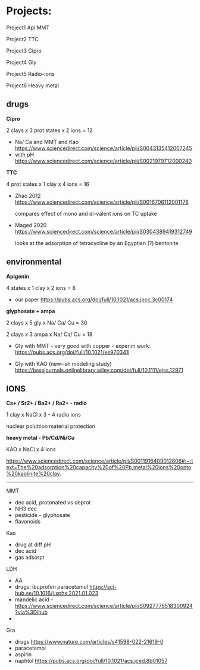 # Projects:



Project1 Api MMT

Project2 TTC

Project3 Cipro

Project4 Gly

Project5 Radio-ions

Project6 Heavy metal





## drugs

**Cipro**

2 clays x 3 prot states x 2 ions = 12

- Na/ Ca and MMT and Kao  https://www.sciencedirect.com/science/article/pii/S0043135412007245
- with pH https://www.sciencedirect.com/science/article/pii/S0021979712000240


**TTC**

4 prot states x 1 clay x 4 ions = 16 

- Zhao 2012 https://www.sciencedirect.com/science/article/pii/S0016706112001176

    compares effect of  mono and di-valent ions on TC uptake
    
- Maged 2020 https://www.sciencedirect.com/science/article/pii/S0304389419312749
    
    looks at the adsorption of tetracycline by an Egyptian (?) bentonite



## environmental

**Apigenin** 

4 states x 1 clay x 2 ions = 8

- our paper https://pubs.acs.org/doi/full/10.1021/acs.jpcc.3c00174




**glyphosate + ampa**

2 clays x 5 gly x Na/ Ca/ Cu   =  30

2 clays x 3 ampa x Na/ Ca/ Cu   =  18

- Gly with MMT - very good with copper - experim work: https://pubs.acs.org/doi/full/10.1021/es970341l

- Gly with KAO (new-ish modeling study)  https://bsssjournals.onlinelibrary.wiley.com/doi/full/10.1111/ejss.12971




## IONS
**Cs+ / Sr2+ / Ba2+ / Ra2+ - radio**

1 clay x NaCl x 3 - 4 radio ions

nuclear poluttion material protection



**heavy metal - Pb/Cd/Ni/Cu**

KAO x NaCl x 4 ions

https://www.sciencedirect.com/science/article/pii/S0011916409012806#:~:text=The%20adsorption%20capacity%20of%20Pb,metal%20ions%20onto%20kaolinite%20clay.





----
MMT 

+ dec acid, protonated vs deprot
+ NH3 dec
+ pesticide - glyphosate 
+ flavonoids


Kao

+ drug at diff pH 
+ dec acid 
+ gas adsorpt



LDH

+ AA
+ drugs: ibuprofen paracetamol https://sci-hub.se/10.1016/j.xphs.2021.01.023
+ mandelic acid - https://www.sciencedirect.com/science/article/pii/S0927776518300924?via%3Dihub
+ 


Gra 

+ drugs https://www.nature.com/articles/s41598-022-21619-0
+ paracetamol
+ aspirin
+ naphtol https://pubs.acs.org/doi/full/10.1021/acs.jced.8b01057


